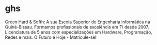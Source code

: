 # ghs
Green Hard & Softh: A sua Escola Superior de Engenharia Informática na Guiné-Bissau. Formamos profissionais de excelência em TI desde 2007. Licenciatura de 5 anos com especializações em Hardware, Programação, Redes e mais. O Futuro é Hoje - Matricule-se!
